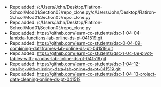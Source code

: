 
- Repo added: /c/Users/John/Desktop/Flatiron-School/Mod01/Section03/repo_clone.py/c/Users/John/Desktop/Flatiron-School/Mod01/Section03/repo_clone.py
- Repo added: /c/Users/John/Desktop/Flatiron-School/Mod01/Section03/repo_clone.py
- Repo added: https://github.com/learn-co-students/dsc-1-04-04-lambda-functions-lab-online-ds-pt-041519.git
- Repo added: https://github.com/learn-co-students/dsc-0-04-09-combining-dataframes-lab-online-ds-pt-041519.git
- Repo added: https://github.com/learn-co-students/dsc-1-04-09-pivot-tables-with-pandas-lab-online-ds-pt-041519.git
- Repo added: https://github.com/learn-co-students/dsc-1-04-12-dealing-with-missing-data-lab-online-ds-pt-041519.git
- Repo added: https://github.com/learn-co-students/dsc-1-04-13-project-data-cleaning-online-ds-pt-041519